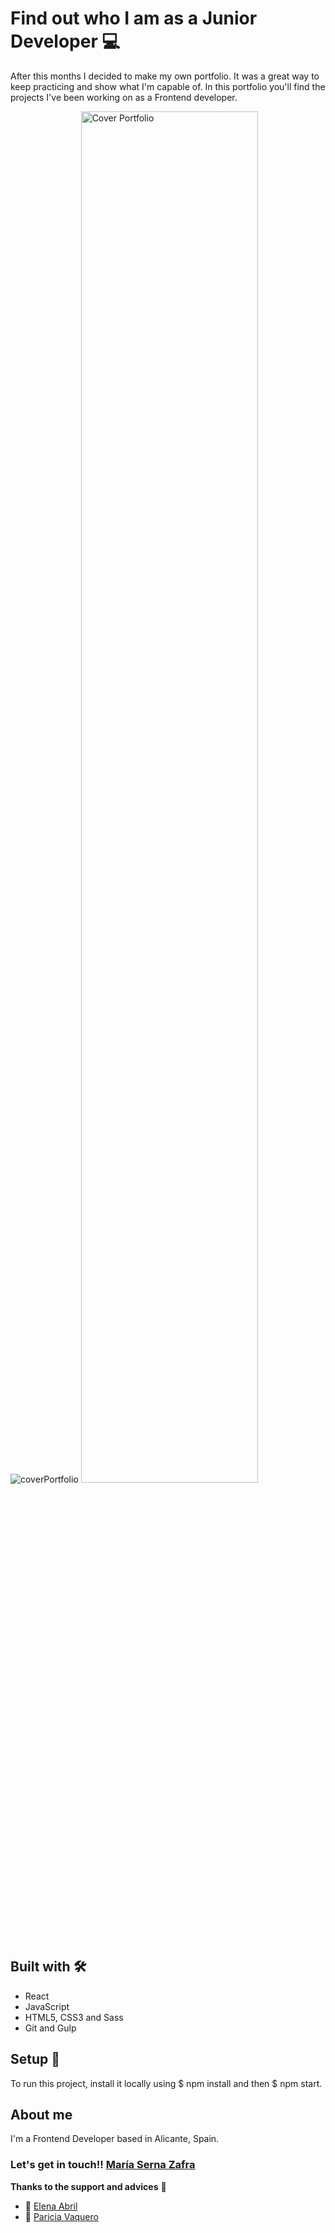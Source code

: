 # Find out who I am as a Junior Developer 💻

After this months I decided to make my own portfolio. It was a great way to keep practicing and show what I'm capable of.
In this portfolio you'll find the projects I've been working on as a Frontend developer.

![coverPortfolio](https://user-images.githubusercontent.com/74073708/141778153-f552bf70-c297-4a52-9bc8-0e931b27676e.png)
<img src="https://user-images.githubusercontent.com/74073708/141778153-f552bf70-c297-4a52-9bc8-0e931b27676e.png" alt="Cover Portfolio" style="width:75%">

## Built with 🛠️
* React
* JavaScript
* HTML5, CSS3 and Sass
* Git and Gulp

## Setup 🚀
To run this project, install it locally using $ npm install and then $ npm start.

## About me

I'm a Frontend Developer based in Alicante, Spain.

### Let's get in touch!! [María Serna Zafra](https://www.linkedin.com/in/maria-serna-zafra/)

**Thanks to the support and advices** 🎁
  * 📢 [Elena Abril](https://www.linkedin.com/in/elenaabrilmedina/)
  * 📢 [Paricia Vaquero](https://www.linkedin.com/in/patriciavaquerosaenz/)
